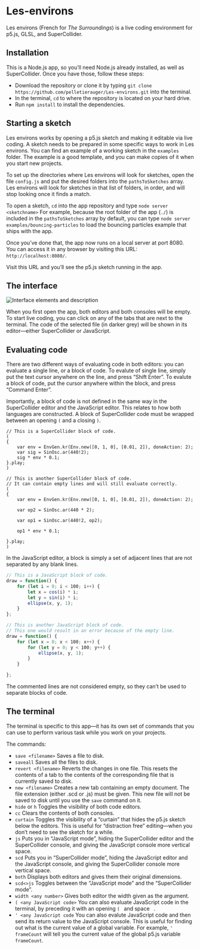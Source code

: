 # Les-environs

Les environs (French for *The Surroundings*) is a live coding environment for p5.js, GLSL, and SuperCollider.

## Installation

This is a Node.js app, so you’ll need Node.js already installed, as well as SuperCollider. Once you have those, follow these steps:

* Download the repository or clone it by typing `git clone https://github.com/pelletierauger/Les-environs.git` into the terminal.
* In the terminal, `cd` to where the repository is located on your hard drive.
* Run `npm install` to install the dependencies.

## Starting a sketch

Les environs works by opening a p5.js sketch and making it editable via live coding. A sketch needs to be prepared in some specific ways to work in Les environs. You can find an example of a working sketch in the `examples` folder. The example is a good template, and you can make copies of it when you start new projects.

To set up the directories where Les environs will look for sketches, open the file `config.js` and put the desired folders into the `pathsToSketches` array. Les environs will look for sketches in that list of folders, in order, and will stop looking once it finds a match.

To open a sketch, `cd` into the app repository and type `node server <sketchname>` For example, because the root folder of the app (`./`) is included in the `pathsToSketches` array by default, you can type `node server examples/bouncing-particles` to load the bouncing particles example that ships with the app.

Once you’ve done that, the app now runs on a local server at port 8080. You can access it in any browser by visiting this URL: `http://localhost:8080/`.

Visit this URL and you’ll see the p5.js sketch running in the app.

## The interface

![Interface elements and description](https://dl.dropboxusercontent.com/s/376jrfqcgt089x1/interface-2.png)

When you first open the app, both editors and both consoles will be empty. To start live coding, you can click on any of the tabs that are next to the terminal. The code of the selected file (in darker grey) will be shown in its editor—either SuperCollider or JavaScript.


## Evaluating code

There are two different ways of evaluating code in both editors: you can evaluate a single line, or a block of code. To evalute of single line, simply put the text cursor anywhere on the line, and press “Shift Enter”. To evalute a block of code, put the cursor anywhere within the block, and press “Command Enter”.

Importantly, a block of code is not defined in the same way in the SuperCollider editor and the JavaScript editor. This relates to how both languages are constructed. A block of SuperCollider code must be wrapped between an opening `(` and a closing `)`.

```supercollider
// This is a SuperCollider block of code.
(
{
	var env = EnvGen.kr(Env.new([0, 1, 0], [0.01, 2]), doneAction: 2);
	var sig = SinOsc.ar(440!2);
	sig * env * 0.1;
}.play;
)

// This is another SuperCollider block of code. 
// It can contain empty lines and will still evaluate correctly.
(
{
	var env = EnvGen.kr(Env.new([0, 1, 0], [0.01, 2]), doneAction: 2);
	
	var op2 = SinOsc.ar(440 * 2);
	
	var op1 = SinOsc.ar(440!2, op2);
	
	op1 * env * 0.1;
	
}.play;
)
```

In the JavaScript editor, a block is simply a set of adjacent lines that are not separated by any blank lines.

```javascript
// This is a JavaScript block of code.
draw = function() {
	for (let i = 0; i < 100; i++) {
		let x = cos(i) * i;
		let y = sin(i) * i;
		ellipse(x, y, 1);
	}
};

// This is another JavaScript block of code. 
// This one would result in an error because of the empty line.
draw = function() {
	for (let x = 0; x < 100; x++) {
		for (let y = 0; y < 100; y++) {
			ellipse(x, y, 1);
		}
	}

};
```

The commented lines are not considered empty, so they can’t be used to separate blocks of code.

## The terminal

The terminal is specific to this app—it has its own set of commands that you can use to perform various task while you work on your projects.

The commands:

* `save <filename>` Saves a file to disk.
* `saveall` Saves all the files to disk.
* `revert <filename>` Reverts the changes in one file. This resets the contents of a tab to the contents of the corresponding file that is currently saved to disk.
* `new <filename>` Creates a new tab containing an empty document. The file extension (either .scd or .js) must be given. This new file will not be saved to disk until you use the `save` command on it.
* `hide` or `h` Toggles the visibility of both code editors.
* `cc` Clears the contents of both consoles.
* `curtain` Toggles the visibility of a “curtain” that hides the p5.js sketch below the editors. This is useful for “distraction free” editing—when you don’t need to see the sketch for a while.
* `js` Puts you in “JavaScript mode”, hiding the SuperCollider editor and the SuperCollider console, and giving the JavaScript console more vertical space.
*  `scd` Puts you in “SuperCollider mode”, hiding the JavaScript editor and the JavaScript console, and giving the SuperCollider console more vertical space.
* `both` Displays both editors and gives them their original dimensions.
* `scd<>js` Toggles between the “JavaScript mode” and the “SuperCollider mode”.
* `width <any number>` Gives both editor the width given as the argument.
* `( <any JavaScript code>` You can also evaluate JavaScript code in the terminal, by preceding it with an opening `( ` and space ` `.
* `' <any JavaScript code` You can also evalute JavaScript code and then send its return value to the JavaScript console. This is useful for finding out what is the current value of a global variable. For example, `' frameCount` will tell you the current value of the global p5.js variable `frameCount`.